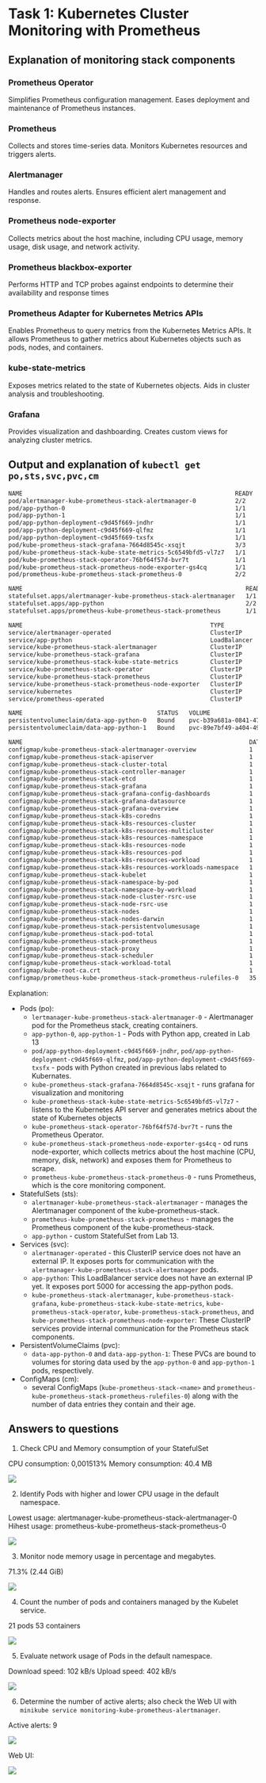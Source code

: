 # Task 1: Kubernetes Cluster Monitoring with Prometheus

## Explanation of monitoring stack components

### Prometheus Operator

Simplifies Prometheus configuration management. Eases deployment and maintenance of Prometheus instances.

### Prometheus

Collects and stores time-series data. Monitors Kubernetes resources and triggers alerts.

### Alertmanager

Handles and routes alerts. Ensures efficient alert management and response.

### Prometheus node-exporter

Collects metrics about the host machine, including CPU usage, memory usage, disk usage, and network activity.

### Prometheus blackbox-exporter

Performs HTTP and TCP probes against endpoints to determine their availability and response times

### Prometheus Adapter for Kubernetes Metrics APIs

Enables Prometheus to query metrics from the Kubernetes Metrics APIs. It allows Prometheus to gather metrics about Kubernetes objects such as pods, nodes, and containers.

### kube-state-metrics

Exposes metrics related to the state of Kubernetes objects. Aids in cluster analysis and troubleshooting.

### Grafana

Provides visualization and dashboarding. Creates custom views for analyzing cluster metrics.

## Output and explanation of `kubectl get po,sts,svc,pvc,cm`

```bash
NAME                                                            READY   STATUS    RESTARTS       AGE
pod/alertmanager-kube-prometheus-stack-alertmanager-0           2/2     Running   4 (75s ago)    97m
pod/app-python-0                                                1/1     Running   24 (56s ago)   90m
pod/app-python-1                                                1/1     Running   24 (56s ago)   90m
pod/app-python-deployment-c9d45f669-jndhr                       1/1     Running   87 (34m ago)   4d17h
pod/app-python-deployment-c9d45f669-qlfmz                       1/1     Running   90 (34m ago)   6d1h
pod/app-python-deployment-c9d45f669-txsfx                       1/1     Running   90 (34m ago)   6d1h
pod/kube-prometheus-stack-grafana-7664d8545c-xsqjt              3/3     Running   6 (75s ago)    104m
pod/kube-prometheus-stack-kube-state-metrics-5c6549bfd5-vl7z7   1/1     Running   5 (56s ago)    104m
pod/kube-prometheus-stack-operator-76bf64f57d-bvr7t             1/1     Running   4 (56s ago)    104m
pod/kube-prometheus-stack-prometheus-node-exporter-gs4cq        1/1     Running   3 (75s ago)    104m
pod/prometheus-kube-prometheus-stack-prometheus-0               2/2     Running   4 (75s ago)    97m

NAME                                                               READY   AGE
statefulset.apps/alertmanager-kube-prometheus-stack-alertmanager   1/1     97m
statefulset.apps/app-python                                        2/2     90m
statefulset.apps/prometheus-kube-prometheus-stack-prometheus       1/1     97m

NAME                                                     TYPE           CLUSTER-IP       EXTERNAL-IP   PORT(S)                      AGE
service/alertmanager-operated                            ClusterIP      None             <none>        9093/TCP,9094/TCP,9094/UDP   97m
service/app-python                                       LoadBalancer   10.96.56.242     <pending>     5000:31930/TCP               90m
service/kube-prometheus-stack-alertmanager               ClusterIP      10.103.224.32    <none>        9093/TCP,8080/TCP            104m
service/kube-prometheus-stack-grafana                    ClusterIP      10.97.101.80     <none>        80/TCP                       104m
service/kube-prometheus-stack-kube-state-metrics         ClusterIP      10.107.18.141    <none>        8080/TCP                     104m
service/kube-prometheus-stack-operator                   ClusterIP      10.106.149.223   <none>        443/TCP                      104m
service/kube-prometheus-stack-prometheus                 ClusterIP      10.98.133.149    <none>        9090/TCP,8080/TCP            104m
service/kube-prometheus-stack-prometheus-node-exporter   ClusterIP      10.104.185.149   <none>        9100/TCP                     104m
service/kubernetes                                       ClusterIP      10.96.0.1        <none>        443/TCP                      18d
service/prometheus-operated                              ClusterIP      None             <none>        9090/TCP                     97m

NAME                                      STATUS   VOLUME                                     CAPACITY   ACCESS MODES   STORAGECLASS   AGE
persistentvolumeclaim/data-app-python-0   Bound    pvc-b39a681a-0841-47da-afcf-e628c6796587   1Gi        RWO            standard       4d18h
persistentvolumeclaim/data-app-python-1   Bound    pvc-89e7bf49-a404-49ee-ae19-2ffe5aa910c6   1Gi        RWO            standard       4d18h

NAME                                                                DATA   AGE
configmap/kube-prometheus-stack-alertmanager-overview               1      104m
configmap/kube-prometheus-stack-apiserver                           1      104m
configmap/kube-prometheus-stack-cluster-total                       1      104m
configmap/kube-prometheus-stack-controller-manager                  1      104m
configmap/kube-prometheus-stack-etcd                                1      104m
configmap/kube-prometheus-stack-grafana                             1      104m
configmap/kube-prometheus-stack-grafana-config-dashboards           1      104m
configmap/kube-prometheus-stack-grafana-datasource                  1      104m
configmap/kube-prometheus-stack-grafana-overview                    1      104m
configmap/kube-prometheus-stack-k8s-coredns                         1      104m
configmap/kube-prometheus-stack-k8s-resources-cluster               1      104m
configmap/kube-prometheus-stack-k8s-resources-multicluster          1      104m
configmap/kube-prometheus-stack-k8s-resources-namespace             1      104m
configmap/kube-prometheus-stack-k8s-resources-node                  1      104m
configmap/kube-prometheus-stack-k8s-resources-pod                   1      104m
configmap/kube-prometheus-stack-k8s-resources-workload              1      104m
configmap/kube-prometheus-stack-k8s-resources-workloads-namespace   1      104m
configmap/kube-prometheus-stack-kubelet                             1      104m
configmap/kube-prometheus-stack-namespace-by-pod                    1      104m
configmap/kube-prometheus-stack-namespace-by-workload               1      104m
configmap/kube-prometheus-stack-node-cluster-rsrc-use               1      104m
configmap/kube-prometheus-stack-node-rsrc-use                       1      104m
configmap/kube-prometheus-stack-nodes                               1      104m
configmap/kube-prometheus-stack-nodes-darwin                        1      104m
configmap/kube-prometheus-stack-persistentvolumesusage              1      104m
configmap/kube-prometheus-stack-pod-total                           1      104m
configmap/kube-prometheus-stack-prometheus                          1      104m
configmap/kube-prometheus-stack-proxy                               1      104m
configmap/kube-prometheus-stack-scheduler                           1      104m
configmap/kube-prometheus-stack-workload-total                      1      104m
configmap/kube-root-ca.crt                                          1      18d
configmap/prometheus-kube-prometheus-stack-prometheus-rulefiles-0   35     97m
```

Explanation:

- Pods (po):
  - `lertmanager-kube-prometheus-stack-alertmanager-0` - Alertmanager pod for the Prometheus stack, creating containers.
  - `app-python-0`, `app-python-1` - Pods with Python app, created in Lab 13
  - `pod/app-python-deployment-c9d45f669-jndhr`, `pod/app-python-deployment-c9d45f669-qlfmz`, `pod/app-python-deployment-c9d45f669-txsfx` - pods with Python created in previous labs related to Kubernates.
  - `kube-prometheus-stack-grafana-7664d8545c-xsqjt` - runs grafana for visualization and monitoring
  - `kube-prometheus-stack-kube-state-metrics-5c6549bfd5-vl7z7` - listens to the Kubernetes API server and generates metrics about the state of Kubernetes objects
  - `kube-prometheus-stack-operator-76bf64f57d-bvr7t` - runs the Prometheus Operator.
  - `kube-prometheus-stack-prometheus-node-exporter-gs4cq` - od runs node-exporter, which collects metrics about the host machine (CPU, memory, disk, network) and exposes them for Prometheus to scrape.
  - `prometheus-kube-prometheus-stack-prometheus-0` - runs Prometheus, which is the core monitoring component.
- StatefulSets (sts):
  - `alertmanager-kube-prometheus-stack-alertmanager` - manages the Alertmanager component of the kube-prometheus-stack.
  - `prometheus-kube-prometheus-stack-prometheus` - manages the Prometheus component of the kube-prometheus-stack.
  - `app-python` - custom StatefulSet from Lab 13.
- Services (svc):
  - `alertmanager-operated` - this ClusterIP service does not have an external IP. It exposes ports for communication with the `alertmanager-kube-prometheus-stack-alertmanager` pods.
  - `app-python`: This LoadBalancer service does not have an external IP yet. It exposes port 5000 for accessing the app-python pods.
  - `kube-prometheus-stack-alertmanager`, `kube-prometheus-stack-grafana`, `kube-prometheus-stack-kube-state-metrics`, `kube-prometheus-stack-operator`, `kube-prometheus-stack-prometheus`, and `kube-prometheus-stack-prometheus-node-exporter`: These ClusterIP services provide internal communication for the Prometheus stack components.
- PersistentVolumeClaims (pvc):
  - `data-app-python-0` and `data-app-python-1`: These PVCs are bound to volumes for storing data used by the `app-python-0` and `app-python-1` pods, respectively.
- ConfigMaps (cm):
  - several ConfigMaps (`kube-prometheus-stack-<name>` and `prometheus-kube-prometheus-stack-prometheus-rulefiles-0`) along with the number of data entries they contain and their age.

## Answers to questions

1. Check CPU and Memory consumption of your StatefulSet

CPU consumption: 0,001513%
Memory consumption: 40.4 MB

![](./images/lab14/cpu_memory_consumption.png)

2. Identify Pods with higher and lower CPU usage in the default namespace.

Lowest usage: alertmanager-kube-prometheus-stack-alertmanager-0
Hihest usage: prometheus-kube-prometheus-stack-prometheus-0
   
![](./images/lab14/highest_lowest_usage.png)

3. Monitor node memory usage in percentage and megabytes.

71.3% (2.44 GiB)

![](./images/lab14/memory_usage.png)

4. Count the number of pods and containers managed by the Kubelet service.

21 pods
53 containers

![](./images/lab14/containers_and_pods.png)

5. Evaluate network usage of Pods in the default namespace.

Download speed: 102 kB/s
Upload speed: 402 kB/s

![](./images/lab14/network_usage.png)

6. Determine the number of active alerts; also check the Web UI with `minikube service monitoring-kube-prometheus-alertmanager`.

Active alerts: 9

![](./images/lab14/alerts_count.png)

Web UI:

![](./images/lab14/alerts_interface.png)